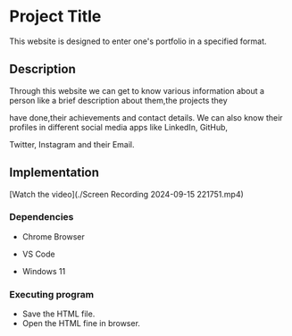 # Project Title

This website is designed to enter one's portfolio in a specified format.

## Description

Through this website we can get to know various information about a person like a brief description about them,the projects they

have done,their achievements and contact details. We can also know their profiles in different social media apps like LinkedIn, GitHub,

Twitter, Instagram and their Email.

## Implementation

[Watch the video](./Screen Recording 2024-09-15 221751.mp4)

### Dependencies

* Chrome Browser
  
* VS Code
  
* Windows 11
  

### Executing program

* Save the HTML file.
* Open the HTML fine in browser.
